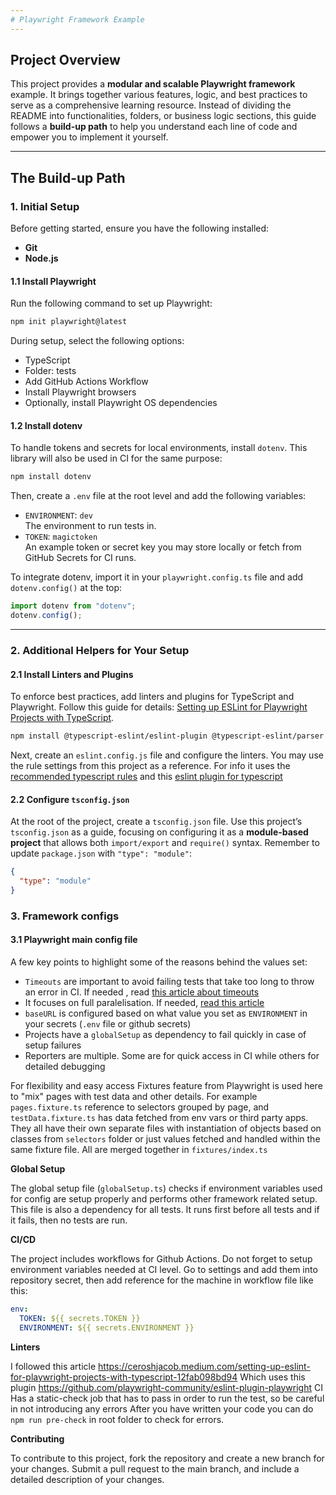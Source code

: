 ```yaml
---
# Playwright Framework Example
---
```


## Project Overview

This project provides a **modular and scalable Playwright framework** example. It brings together various features, logic, and best practices to serve as a comprehensive learning resource. Instead of dividing the README into functionalities, folders, or business logic sections, this guide follows a **build-up path** to help you understand each line of code and empower you to implement it yourself.

---

## The Build-up Path

### 1. Initial Setup

Before getting started, ensure you have the following installed:

- **Git**
- **Node.js**

#### 1.1 Install Playwright

Run the following command to set up Playwright:

```bash
npm init playwright@latest
```

During setup, select the following options:

- TypeScript
- Folder: tests
- Add GitHub Actions Workflow
- Install Playwright browsers
- Optionally, install Playwright OS dependencies

#### 1.2 Install dotenv

To handle tokens and secrets for local environments, install `dotenv`. This library will also be used in CI for the same purpose:

```bash
npm install dotenv
```

Then, create a `.env` file at the root level and add the following variables:

- `ENVIRONMENT`: `dev`  
  The environment to run tests in.
- `TOKEN`: `magictoken`  
  An example token or secret key you may store locally or fetch from GitHub Secrets for CI runs.

To integrate dotenv, import it in your `playwright.config.ts` file and add `dotenv.config()` at the top:

```typescript
import dotenv from "dotenv";
dotenv.config();
```

---

### 2. Additional Helpers for Your Setup

#### 2.1 Install Linters and Plugins

To enforce best practices, add linters and plugins for TypeScript and Playwright. Follow this guide for details: [Setting up ESLint for Playwright Projects with TypeScript](https://ceroshjacob.medium.com/setting-up-eslint-for-playwright-projects-with-typescript-12fab098bd94).

```bash
npm install @typescript-eslint/eslint-plugin @typescript-eslint/parser eslint-plugin-playwright --save-dev
```

Next, create an `eslint.config.js` file and configure the linters. You may use the rule settings from this project as a reference.
For info it uses the [recommended typescript rules](https://github.com/typescript-eslint/typescript-eslint/blob/main/packages/eslint-plugin/src/configs/recommended.ts) and this [eslint plugin for typescript](https://github.com/playwright-community/eslint-plugin-playwright)

#### 2.2 Configure `tsconfig.json`

At the root of the project, create a `tsconfig.json` file. Use this project’s `tsconfig.json` as a guide, focusing on configuring it as a **module-based project** that allows both `import/export` and `require()` syntax. Remember to update `package.json` with `"type": "module"`:

```json
{
  "type": "module"
}
```

### 3. Framework configs

#### 3.1 Playwright main config file

A few key points to highlight some of the reasons behind the values set:

- `Timeouts` are important to avoid failing tests that take too long to throw an error in CI. If needed , read [this article about timeouts](https://www.bondaracademy.com/blog/playwright-timeout-30000ms-exceeded)
- It focuses on full paralelisation. If needed, [read this article](https://blog.martioli.com/playwright-with-allure-reporter-published-on-aws-s3-bucket-full-parallelization/)
- `baseURL` is configured based on what value you set as `ENVIRONMENT` in your secrets (`.env` file or github secrets)
- Projects have a `globalSetup` as dependency to fail quickly in case of setup failures
- Reporters are multiple. Some are for quick access in CI while others for detailed debugging

For flexibility and easy access Fixtures feature from Playwright is used here to "mix" pages with test data and other details. For example `pages.fixture.ts` reference to selectors grouped by page, and `testData.fixture.ts` has data fetched from env vars or third party apps. They all have their own separate files with instantiation of objects based on classes from `selectors` folder or just values fetched and handled within the same fixture file. All are merged together in `fixtures/index.ts`

**Global Setup**

The global setup file (`globalSetup.ts`) checks if environment variables used for config are setup properly and performs other framework related setup. This file is also a dependency for all tests. It runs first before all tests and if it fails, then no tests are run.

**CI/CD**

The project includes workflows for Github Actions. Do not forget to setup environment variables needed at CI level.
Go to settings and add them into repository secret, then add reference for the machine in workflow file like this:

```yaml
env:
  TOKEN: ${{ secrets.TOKEN }}
  ENVIRONMENT: ${{ secrets.ENVIRONMENT }}
```

**Linters**

I followed this article https://ceroshjacob.medium.com/setting-up-eslint-for-playwright-projects-with-typescript-12fab098bd94
Which uses this plugin https://github.com/playwright-community/eslint-plugin-playwright
CI Has a static-check job that has to pass in order to run the test, so be careful in not introducing any errors
After you have written your code you can do `npm run pre-check` in root folder to check for errors.

**Contributing**

To contribute to this project, fork the repository and create a new branch for your changes. Submit a pull request to the main branch, and include a detailed description of your changes.
